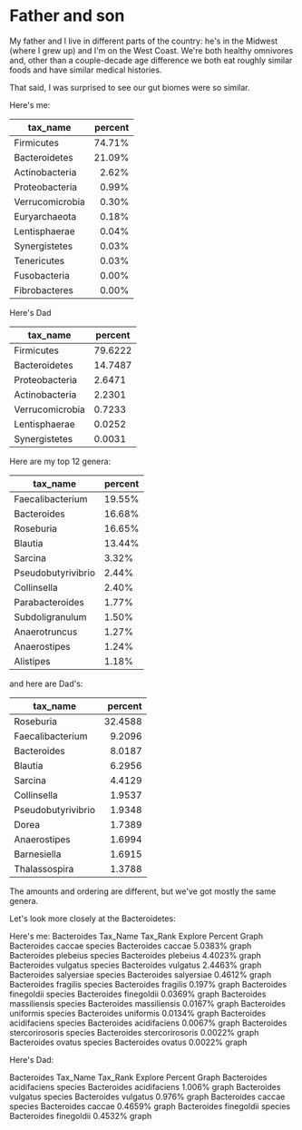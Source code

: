 Father and son
=============
My father and I live in different parts of the country: he's in the Midwest (where I grew up) and I'm on the West Coast. We're both healthy omnivores and, other than a couple-decade age difference we both eat roughly similar foods and have similar medical histories.

That said, I was surprised to see our gut biomes were so similar.

Here's me:

| **tax_name**        	| **percent** 	|
|-----------------	|--------:	|
| Firmicutes      	|  74.71% 	|
| Bacteroidetes   	|  21.09% 	|
| Actinobacteria  	|   2.62% 	|
| Proteobacteria  	|   0.99% 	|
| Verrucomicrobia 	|   0.30% 	|
| Euryarchaeota   	|   0.18% 	|
| Lentisphaerae   	|   0.04% 	|
| Synergistetes   	|   0.03% 	|
| Tenericutes     	|   0.03% 	|
| Fusobacteria    	|   0.00% 	|
| Fibrobacteres   	|   0.00% 	|

Here's Dad

| tax_name        | percent |
|-----------------|---------|
| Firmicutes      | 79.6222 |
| Bacteroidetes   | 14.7487 |
| Proteobacteria  |  2.6471 |
| Actinobacteria  |  2.2301 |
| Verrucomicrobia |  0.7233 |
| Lentisphaerae   |  0.0252 |
| Synergistetes   |  0.0031 |


Here are my top 12 genera:

| tax_name           | percent |
|--------------------|---------|
| Faecalibacterium   |  19.55% |
| Bacteroides        |  16.68% |
| Roseburia          |  16.65% |
| Blautia            |  13.44% |
| Sarcina            |   3.32% |
| Pseudobutyrivibrio |   2.44% |
| Collinsella        |   2.40% |
| Parabacteroides    |   1.77% |
| Subdoligranulum    |   1.50% |
| Anaerotruncus      |   1.27% |
| Anaerostipes       |   1.24% |
| Alistipes          |   1.18% |

and here are Dad's:

| tax_name           | percent |
|--------------------|--------:|
| Roseburia          | 32.4588 |
| Faecalibacterium   |  9.2096 |
| Bacteroides        |  8.0187 |
| Blautia            |  6.2956 |
| Sarcina            |  4.4129 |
| Collinsella        |  1.9537 |
| Pseudobutyrivibrio |  1.9348 |
| Dorea              |  1.7389 |
| Anaerostipes       |  1.6994 |
| Barnesiella        |  1.6915 |
| Thalassospira      |  1.3788 |

The amounts and ordering are different, but we've got mostly the same genera. 

Let's look more closely at the Bacteroidetes:


Here's me:
Bacteroides
Tax_Name
Tax_Rank
Explore
Percent
Graph
Bacteroides caccae
species
Bacteroides caccae
5.0383%
graph
Bacteroides plebeius
species
Bacteroides plebeius
4.4023%
graph
Bacteroides vulgatus
species
Bacteroides vulgatus
2.4463%
graph
Bacteroides salyersiae
species
Bacteroides salyersiae
0.4612%
graph
Bacteroides fragilis
species
Bacteroides fragilis
0.197%
graph
Bacteroides finegoldii
species
Bacteroides finegoldii
0.0369%
graph
Bacteroides massiliensis
species
Bacteroides massiliensis
0.0167%
graph
Bacteroides uniformis
species
Bacteroides uniformis
0.0134%
graph
Bacteroides acidifaciens
species
Bacteroides acidifaciens
0.0067%
graph
Bacteroides stercorirosoris
species
Bacteroides stercorirosoris
0.0022%
graph
Bacteroides ovatus
species
Bacteroides ovatus
0.0022%
graph
 
Here's Dad:

Bacteroides
Tax_Name
Tax_Rank
Explore
Percent
Graph
Bacteroides acidifaciens
species
Bacteroides acidifaciens
1.006%
graph
Bacteroides vulgatus
species
Bacteroides vulgatus
0.976%
graph
Bacteroides caccae
species
Bacteroides caccae
0.4659%
graph
Bacteroides finegoldii
species
Bacteroides finegoldii
0.4532%
graph
 

